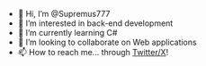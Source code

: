 - 👋 Hi, I’m @Supremus777
- 👀 I’m interested in back-end development
- 🌱 I’m currently learning C#
- 💞️ I’m looking to collaborate on Web applications
- 📫 How to reach me... through <a href=https://twitter.com/Supremus777>Twitter/X</a>!

<!---
Supremus777/Supremus777 is a ✨ special ✨ repository because its `README.md` (this file) appears on your GitHub profile.
You can click the Preview link to take a look at your changes.
--->
